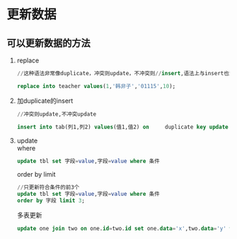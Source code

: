 # 更新数据
## **可以更新数据的方法**
1. replace
    ```sql
    //这种语法非常像duplicate，冲突则update，不冲突则//insert,语法上与insert也没有什么区别
    
    replace into teacher values(1,'韩非子','01115',10);
    ```
2. 加duplicate的insert  
    ```sql
    //冲突则update,不冲突update

    insert into tab(列1,列2) values(值1,值2) on     duplicate key update 列1=值1，列2=值2;
    ```
3. update  
    where
    ```sql
    update tbl set 字段=value,字段=value where 条件
    ```
    order by limit
     ```sql
     //只更新符合条件的前3个
    update tbl set 字段=value,字段=value where 条件
    order by 字段 limit 3;
    ```
   多表更新
     ```sql
    update one join two on one.id=two.id set one.data='x',two.data='y' where one.id=3;
    ```


